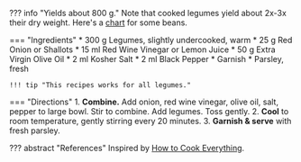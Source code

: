 ??? info "Yields about 800 g."
    Note that cooked legumes yield about 2x-3x their dry weight. Here's a [chart](https://www.seriouseats.com/2014/04/is-there-a-ratio-for-converting-between-dried.html) for some beans.

=== "Ingredients"
    * 300 g Legumes, slightly undercooked, warm
    * 25 g Red Onion or Shallots
    * 15 ml Red Wine Vinegar or Lemon Juice
    * 50 g Extra Virgin Olive Oil
    * 2 ml Kosher Salt
    * 2 ml Black Pepper
    * Garnish
        * Parsley, fresh

    !!! tip "This recipes works for all legumes."

=== "Directions"
    1. **Combine.** Add onion, red wine vinegar, olive oil, salt, pepper to large bowl. Stir to combine. Add legumes. Toss gently.
    2. **Cool** to room temperature, gently stirring every 20 minutes.
    3. **Garnish & serve** with fresh parsley.

??? abstract "References"
    Inspired by [How to Cook Everything](https://www.amazon.com/How-Cook-Everything-Recipes-Anniversary/dp/0764578650).
